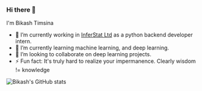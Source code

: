 ### Hi there 👋

I'm Bikash Timsina

- 🔭 I’m currently working in [InferStat Ltd](https://inferstat.com/) as a python backend developer intern.
- 🌱 I’m currently learning machine learning, and deep learning.
- 👯 I’m looking to collaborate on deep learning projects.
- ⚡ Fun fact: It's truly hard to realize your impermanence. Clearly wisdom != knowledge

![Bikash's GitHub stats](https://github-readme-stats.vercel.app/api?username=bi-kash&show_icons=true&theme=radical&hide=stars)
